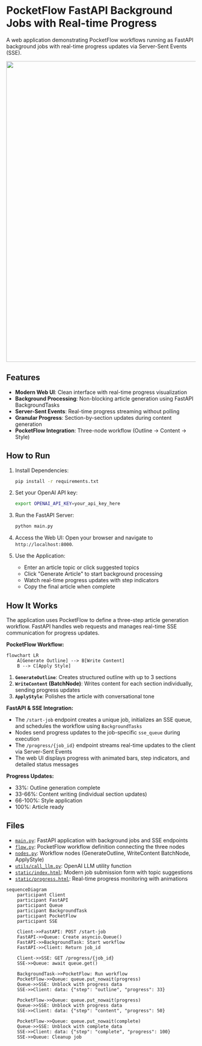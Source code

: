 # PocketFlow FastAPI Background Jobs with Real-time Progress

A web application demonstrating PocketFlow workflows running as FastAPI background jobs with real-time progress updates via Server-Sent Events (SSE).

<p align="center">
  <img 
    src="./assets/banner.png" width="800"
  />
</p>

## Features

- **Modern Web UI**: Clean interface with real-time progress visualization
- **Background Processing**: Non-blocking article generation using FastAPI BackgroundTasks
- **Server-Sent Events**: Real-time progress streaming without polling
- **Granular Progress**: Section-by-section updates during content generation
- **PocketFlow Integration**: Three-node workflow (Outline → Content → Style)

## How to Run

1. Install Dependencies:
   ```bash
   pip install -r requirements.txt
   ```

2. Set your OpenAI API key:
   ```bash
   export OPENAI_API_KEY=your_api_key_here
   ```

3. Run the FastAPI Server:
   ```bash
   python main.py
   ```

4. Access the Web UI:
   Open your browser and navigate to `http://localhost:8000`.

5. Use the Application:
   - Enter an article topic or click suggested topics
   - Click "Generate Article" to start background processing
   - Watch real-time progress updates with step indicators
   - Copy the final article when complete

## How It Works

The application uses PocketFlow to define a three-step article generation workflow. FastAPI handles web requests and manages real-time SSE communication for progress updates.

**PocketFlow Workflow:**

```mermaid
flowchart LR
    A[Generate Outline] --> B[Write Content]
    B --> C[Apply Style]
```

1. **`GenerateOutline`**: Creates structured outline with up to 3 sections
2. **`WriteContent` (BatchNode)**: Writes content for each section individually, sending progress updates
3. **`ApplyStyle`**: Polishes the article with conversational tone

**FastAPI & SSE Integration:**

- The `/start-job` endpoint creates a unique job, initializes an SSE queue, and schedules the workflow using `BackgroundTasks`
- Nodes send progress updates to the job-specific `sse_queue` during execution
- The `/progress/{job_id}` endpoint streams real-time updates to the client via Server-Sent Events
- The web UI displays progress with animated bars, step indicators, and detailed status messages

**Progress Updates:**
- 33%: Outline generation complete
- 33-66%: Content writing (individual section updates)
- 66-100%: Style application
- 100%: Article ready

## Files

- [`main.py`](./main.py): FastAPI application with background jobs and SSE endpoints
- [`flow.py`](./flow.py): PocketFlow workflow definition connecting the three nodes
- [`nodes.py`](./nodes.py): Workflow nodes (GenerateOutline, WriteContent BatchNode, ApplyStyle)
- [`utils/call_llm.py`](./utils/call_llm.py): OpenAI LLM utility function
- [`static/index.html`](./static/index.html): Modern job submission form with topic suggestions
- [`static/progress.html`](./static/progress.html): Real-time progress monitoring with animations

```mermaid
sequenceDiagram
    participant Client
    participant FastAPI
    participant Queue
    participant BackgroundTask
    participant PocketFlow
    participant SSE

    Client->>FastAPI: POST /start-job
    FastAPI->>Queue: Create asyncio.Queue()
    FastAPI->>BackgroundTask: Start workflow
    FastAPI->>Client: Return job_id

    Client->>SSE: GET /progress/{job_id}
    SSE->>Queue: await queue.get()

    BackgroundTask->>PocketFlow: Run workflow
    PocketFlow->>Queue: queue.put_nowait(progress)
    Queue->>SSE: Unblock with progress data
    SSE->>Client: data: {"step": "outline", "progress": 33}

    PocketFlow->>Queue: queue.put_nowait(progress)
    Queue->>SSE: Unblock with progress data
    SSE->>Client: data: {"step": "content", "progress": 50}

    PocketFlow->>Queue: queue.put_nowait(complete)
    Queue->>SSE: Unblock with complete data
    SSE->>Client: data: {"step": "complete", "progress": 100}
    SSE->>Queue: Cleanup job     
```